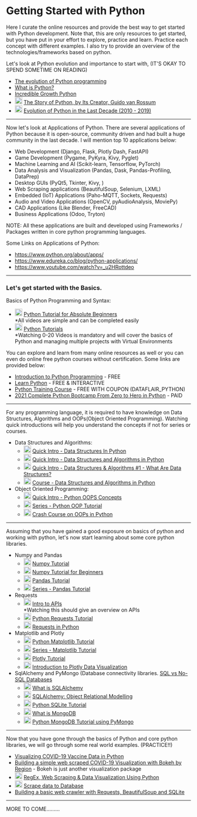 # Getting Started with Python

Here I curate the online resources and provide the best way to get started with Python development. Note that, this are only resources to get started, but you have put in your effort to explore, practice and learn. Practice each concept with different examples. I also try to provide an overview of the technologies/frameworks based on python.

Let's look at Python evolution and importance to start with, (IT'S OKAY TO SPEND SOMETIME ON READING)
- [The evolution of Python programming](https://fadmagazine.com/2020/07/06/the-evolution-of-python-programming/)
- [What is Python?](https://pythoninstitute.org/what-is-python/)
- [Incredible Growth Python](https://stackoverflow.blog/2017/09/06/incredible-growth-python/)
- <img src="https://cdn0.iconfinder.com/data/icons/web-social-and-folder-icons/512/YouTube.png" width=20> [The Story of Python, by Its Creator, Guido van Rossum](https://www.youtube.com/watch?v=J0Aq44Pze-w)
- <img src="https://cdn0.iconfinder.com/data/icons/web-social-and-folder-icons/512/YouTube.png" width=20> [Evolution of Python in the Last Decade (2010 - 2019)](https://www.youtube.com/watch?v=xZXsR7soexU)
<hr/>

Now let's look at Applications of Python. There are several applications of Python because it is open-source, community driven and had built a huge community in the last decade. I will mention top 10 applications below:
- Web Development (Django, Flask, Plotly Dash, FastAPI)
- Game Development (Pygame, PyKyra, Kivy, Pyglet)
- Machine Learning and AI (Scikit-learn, Tensorflow, PyTorch)
- Data Analysis and Visualization (Pandas, Dask, Pandas-Profiling, DataPrep)
- Desktop GUIs (PyQt5, Tkinter, Kivy, )
- Web Scraping applications (BeautifulSoup, Selenium, LXML)
- Embedded (IoT) Applications (Paho-MQTT, Sockets, Requests)
- Audio and Video Applications (OpenCV, pyAudioAnalysis, MoviePy)
- CAD Applications (Like Blender, FreeCAD)
- Business Applications (Odoo, Tryton)

NOTE: All these applications are built and developed using Frameworks / Packages written in core python programming languages.

Some Links on Applications of Python:
- https://www.python.org/about/apps/
- https://www.edureka.co/blog/python-applications/
- https://www.youtube.com/watch?v=_u2HRottdeo
<hr/>

### Let's get started with the Basics.
Basics of Python Programming and Syntax:
- <img src="https://cdn0.iconfinder.com/data/icons/web-social-and-folder-icons/512/YouTube.png" width=20> [Python Tutorial for Absolute Beginners](https://www.youtube.com/watch?v=Z1Yd7upQsXY&list=PLBZBJbE_rGRWeh5mIBhD-hhDwSEDxogDg) <br/>
  *All videos are simple and can be completed easily
- <img src="https://cdn0.iconfinder.com/data/icons/web-social-and-folder-icons/512/YouTube.png" width=20> [Python Tutorials](https://www.youtube.com/playlist?list=PL-osiE80TeTt2d9bfVyTiXJA-UTHn6WwU) <br />
  *Watching 0-20 Videos is mandatory and will cover the basics of Python and managing multiple projects with Virtual Environments

You can explore and learn from many online resources as well or you can even do online free python courses without certification. Some links are provided below:
- [Introduction to Python Programming](https://www.udemy.com/course/pythonforbeginnersintro/) - FREE
- [Learn Python](https://www.learnpython.org/) - FREE & INTERACTIVE
- [Python Training Course](https://data-flair.training/python-course/) - FREE WITH COUPON (DATAFLAIR_PYTHON)
- [2021 Complete Python Bootcamp From Zero to Hero in Python](https://www.udemy.com/course/complete-python-bootcamp/) - PAID
<hr/>

For any programming language, it is required to have knowledge on Data Structures, Algorithms and OOPs(Object Oriented Programming). Watching quick introductions will help you understand the concepts if not for series or courses.
- Data Structures and Algorithms:
  - <img src="https://cdn0.iconfinder.com/data/icons/web-social-and-folder-icons/512/YouTube.png" width=20> [Quick Intro - Data Structures In Python](https://www.youtube.com/watch?v=m9n2f9lhtrw)
  - <img src="https://cdn0.iconfinder.com/data/icons/web-social-and-folder-icons/512/YouTube.png" width=20> [Quick Intro - Data Structures and Algorithms in Python](https://www.youtube.com/watch?v=xOuRE3IuEB8)
  - <img src="https://cdn0.iconfinder.com/data/icons/web-social-and-folder-icons/512/YouTube.png" width=20> [Quick Intro - Data Structures & Algorithms #1 - What Are Data Structures?](https://www.youtube.com/watch?v=bum_19loj9A)
  - <img src="https://cdn0.iconfinder.com/data/icons/web-social-and-folder-icons/512/YouTube.png" width=20> [Course - Data Structures and Algorithms in Python](https://www.youtube.com/watch?v=_t2GVaQasRY&list=PLeo1K3hjS3uu_n_a__MI_KktGTLYopZ12)
- Object Oriented Programming:
  - <img src="https://cdn0.iconfinder.com/data/icons/web-social-and-folder-icons/512/YouTube.png" width=20> [Quick Intro - Python OOPS Concepts](https://www.youtube.com/watch?v=SRu1GAfr3LA)
  - <img src="https://cdn0.iconfinder.com/data/icons/web-social-and-folder-icons/512/YouTube.png" width=20> [Series - Python OOP Tutorial](https://www.youtube.com/watch?v=ZDa-Z5JzLYM&list=PL-osiE80TeTsqhIuOqKhwlXsIBIdSeYtc)
  - <img src="https://cdn0.iconfinder.com/data/icons/web-social-and-folder-icons/512/YouTube.png" width=20> [Crash Course on OOPs in Python](https://www.youtube.com/watch?v=-pEs-Bss8Wc)
<hr/>

Assuming that you have gained a good exposure on basics of python and working with python, let's now start learning about some core python libraries.
- Numpy and Pandas
  - <img src="https://cdn0.iconfinder.com/data/icons/web-social-and-folder-icons/512/YouTube.png" width=20> [Numpy Tutorial](https://www.youtube.com/watch?v=8JfDAm9y_7s)
  - <img src="https://cdn0.iconfinder.com/data/icons/web-social-and-folder-icons/512/YouTube.png" width=20> [Numpy Tutorial for Beginners](https://www.youtube.com/watch?v=QUT1VHiLmmI)
  - <img src="https://cdn0.iconfinder.com/data/icons/web-social-and-folder-icons/512/YouTube.png" width=20> [Pandas Tutorial](https://www.youtube.com/watch?v=UB3DE5Bgfx4)
  - <img src="https://cdn0.iconfinder.com/data/icons/web-social-and-folder-icons/512/YouTube.png" width=20> [Series - Pandas Tutorial](https://www.youtube.com/watch?v=ZyhVh-qRZPA&list=PL-osiE80TeTsWmV9i9c58mdDCSskIFdDS)
- Requests
  - <img src="https://cdn0.iconfinder.com/data/icons/web-social-and-folder-icons/512/YouTube.png" width=20> [Intro to APIs](https://www.youtube.com/watch?v=iFMLyMgCUTs&list=PLM-7VG-sgbtBBnWb2Jc5kufgtWYEmiMAw) <br />
    *Watching this should give an overview on APIs
  - <img src="https://cdn0.iconfinder.com/data/icons/web-social-and-folder-icons/512/YouTube.png" width=20> [Python Requests Tutorial](https://www.youtube.com/watch?v=tb8gHvYlCFs)
  - <img src="https://cdn0.iconfinder.com/data/icons/web-social-and-folder-icons/512/YouTube.png" width=20> [Requests in Python](https://www.youtube.com/watch?v=iv-Uc8d3tDs)
- Matplotlib and Plotly
  - <img src="https://cdn0.iconfinder.com/data/icons/web-social-and-folder-icons/512/YouTube.png" width=20> [Python Matplotlib Tutorial](https://www.youtube.com/watch?v=yZTBMMdPOww)
  - <img src="https://cdn0.iconfinder.com/data/icons/web-social-and-folder-icons/512/YouTube.png" width=20> [Series - Matplotlib Tutorial](https://www.youtube.com/watch?v=qqwf4Vuj8oM&list=PLeo1K3hjS3uu4Lr8_kro2AqaO6CFYgKOl)
  - <img src="https://cdn0.iconfinder.com/data/icons/web-social-and-folder-icons/512/YouTube.png" width=20> [Plotly Tutorial](https://www.youtube.com/watch?v=GGL6U0k8WYA)
  - <img src="https://cdn0.iconfinder.com/data/icons/web-social-and-folder-icons/512/YouTube.png" width=20> [Introduction to Plotly Data Visualization](https://www.youtube.com/watch?v=_b2KXL0wHQg)
- SqlAlchemy and PyMongo (Database connectivity libraries. [SQL vs No-SQL Databases](https://www.youtube.com/watch?v=QwevGzVu_zk)
  - <img src="https://cdn0.iconfinder.com/data/icons/web-social-and-folder-icons/512/YouTube.png" width=20> [What is SQLAlchemy](https://www.youtube.com/watch?v=AveTpEQcUd8)
  - <img src="https://cdn0.iconfinder.com/data/icons/web-social-and-folder-icons/512/YouTube.png" width=20> [SQLAlchemy: Object Relational Modelling](https://www.youtube.com/watch?v=OT5qJBINiJY)
  - <img src="https://cdn0.iconfinder.com/data/icons/web-social-and-folder-icons/512/YouTube.png" width=20> [Python SQLite Tutorial](https://www.youtube.com/watch?v=pd-0G0MigUA)
  - <img src="https://cdn0.iconfinder.com/data/icons/web-social-and-folder-icons/512/YouTube.png" width=20> [What is MongoDB](https://www.youtube.com/watch?v=SnqPyqRh4r4)
  - <img src="https://cdn0.iconfinder.com/data/icons/web-social-and-folder-icons/512/YouTube.png" width=20> [Python MongoDB Tutorial using PyMongo](https://www.youtube.com/watch?v=rE_bJl2GAY8)
<hr/>

Now that you have gone through the basics of Python and core python libraries, we will go through some real world examples. (PRACTICE!!)
- [Visualizing COVID-19 Vaccine Data in Python](https://towardsdatascience.com/visualizing-covid-19-vaccine-data-in-python-in-5-simple-steps-51bf5ab619c9)
- [Building a simple web scraped COVID-19 Visualization with Bokeh by Region](https://towardsdatascience.com/building-a-simple-web-scraped-covid-19-visualization-with-bokeh-by-region-84aa351f668) - Bokeh is just another visualization package
- <img src="https://cdn0.iconfinder.com/data/icons/web-social-and-folder-icons/512/YouTube.png" width=20> [RegEx, Web Scraping & Data Visualization Using Python](https://www.youtube.com/watch?v=PrAXVqpi2f0)
- <img src="https://cdn0.iconfinder.com/data/icons/web-social-and-folder-icons/512/YouTube.png" width=20> [Scrape data to Database](https://www.youtube.com/watch?v=xBbK2kvHXwE)
- [Building a basic web crawler with Requests, BeautifulSoup and SQLite](https://charlieojackson.co.uk/python/python-web-crawler.php)
<hr />

MORE TO COME.........
